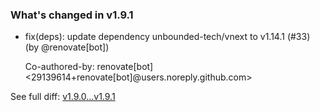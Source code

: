 ### What's changed in v1.9.1

* fix(deps): update dependency unbounded-tech/vnext to v1.14.1 (#33) (by @renovate[bot])

  Co-authored-by: renovate[bot] <29139614+renovate[bot]@users.noreply.github.com>


See full diff: [v1.9.0...v1.9.1](https://github.com/unbounded-tech/action-vnext/compare/v1.9.0...v1.9.1)
